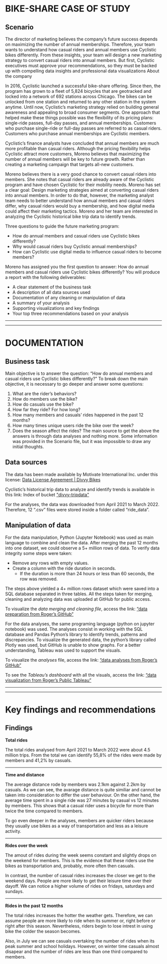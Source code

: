 # BIKE-SHARE CASE OF STUDY
## Scenario
The director of marketing believes the company’s future success depends on maximizing the number of annual memberships. Therefore, your team wants to understand how casual riders and annual members use Cyclistic bikes differently. From these insights, your team will design a new marketing strategy to convert casual riders into annual members. But first, Cyclistic executives must approve your recommendations, so they must be backed up with compelling data insights and professional data visualizations
About the company 

In 2016, Cyclistic launched a successful bike-share offering. Since then, the program has grown to a fleet of 5,824 bicycles that are geotracked and locked into a network of 692 stations across Chicago. The bikes can be unlocked from one station and returned to any other station in the system anytime. 
Until now, Cyclistic’s marketing strategy relied on building general awareness and appealing to broad consumer segments. One approach that helped make these things possible was the flexibility of its pricing plans: single-ride passes, full-day passes, and annual memberships. Customers who purchase single-ride or full-day passes are referred to as casual riders. Customers who purchase annual memberships are Cyclistic members. 

Cyclistic’s finance analysts have concluded that annual members are much more profitable than casual riders. Although the pricing flexibility helps Cyclistic attract more customers, Moreno believes that maximizing the number of annual members will be key to future growth. Rather than creating a marketing campaign that targets all-new customers.

Moreno believes there is a very good chance to convert casual riders into members. She notes that casual riders are already aware of the Cyclistic program and have chosen Cyclistic for their mobility needs. Moreno has set a clear goal: Design marketing strategies aimed at converting casual riders into annual members. In order to do that, however, the marketing analyst team needs to better understand how annual members and casual riders differ, why casual riders would buy a membership, and how digital media could affect their marketing tactics. Moreno and her team are interested in analyzing the Cyclistic historical bike trip data to identify trends. 


Three questions to guide the future marketing program: 
* How do annual members and casual riders use Cyclistic bikes differently? 
* Why would casual riders buy Cyclistic annual memberships? 
* How can Cyclistic use digital media to influence casual riders to become members? 


Moreno has assigned you the first question to answer: How do annual members and casual riders use Cyclistic bikes differently? You will produce a report with the following deliverables: 
* A clear statement of the business task 
* A description of all data sources used 
* Documentation of any cleaning or manipulation of data
* A summary of your analysis 
* Supporting visualizations and key findings 
* Your top three recommendations based on your analysis


---
---


# DOCUMENTATION
## Business task 
Main objective is to answer the question: “How do annual members and casual riders use Cyclistic bikes differently?”
To break down the main objective, it is necessary to go deeper and answer some questions: 
  1.	What are the rider’s behaviors?
  2.	How do members use the bike?
  3.	How do casuals use the bike?
  4.	How far they ride? For how long?
  5.	How many members and casuals’ rides happened in the past 12 months?
  6.	How many times unique users ride the bike over the week?
  7.	Does the season affect the rides? 
The main source to get the above the answers is through data analyses and nothing more. Some information was provided in the Scenario file, but it was impossible to draw any initial thoughts.

## Data sources
The data has been made available by Motivate International Inc. under this license: [Data License Agreement | Divvy Bikes](https://ride.divvybikes.com/data-license-agreement)

Cyclistic’s historical trip data to analyze and identify trends is available in this link: Index of bucket ["divvy-tripdata"](https://divvy-tripdata.s3.amazonaws.com/index.html)

For the analyses, the data was downloaded from April 2021 to March 2022. Therefore, 12 “.csv” files were stored inside a folder called “ride_data”.
 
## Manipulation of data
For the data manipulation, Python (Jupyter Notebook) was used as main language to combine and clean the data.
After merging the past 12 months into one dataset, we could observe a 5+ million rows of data. To verify data integrity some steps were taken:

* Remove any rows with empty values. 
* Create a column with the ride duration in seconds.
  * If the duration is more than 24 hours or less than 60 seconds, the row was removed.

The steps above yielded a 4+ million rows dataset which were saved into a SQL database separated in three tables. All the steps taken for merging, cleaning and analyzing data was uploaded at GitHub for public access. 

To visualize the _data merging and cleaning file_, access the link:  [“data preparation from Roger’s GitHub”](https://github.com/rogercarelli/Analyses-BikeShareApp/blob/e3402797f6e563b78f53c7b04600d7deabc5b4bc/step-01_data_preparation.ipynb)

For the data analyses, the same programing language (python on jupyter notebook) was used. The analyses consist in working with the SQL database and Pandas Python’s library to identify trends, patterns and discrepancies. To visualize the generated data, the python’s library called Plotly was used, but GitHub is unable to show graphs. For a better understanding, Tableau was used to support the visuals. 

To visualize the _analyses_ file, access the link:  [“data analyses from Roger’s GitHub”](https://github.com/rogercarelli/Analyses-BikeShareApp/blob/e3402797f6e563b78f53c7b04600d7deabc5b4bc/analyses.ipynb)

To see the _Tableau’s dashboard_ with all the visuals, access the link: [“data visualization from Roger’s Public Tableau”](https://public.tableau.com/views/Analyses-BikeShareApp/Dashboard1?:language=pt-BR&:display_count=n&:origin=viz_share_link)


---
---


# Key findings and recommendations
## Findings

**Total rides**

The total rides analysed from April 2021 to March 2022 were about 4.5 million trips. From the total we can identify 55,8% of the rides were made by members and 41,2% by casuals.

---

**Time and distance**

The average distance rode by members was 2.1km against 2.2km by casuals. As we can see, the avarage distance is quite similiar and cannot be taken into consideration to differ the user behaviour. On the other hand, the average time spent in a single ride was 27 minutes by casual vs 12 minutes by members. This shows that a casual rider uses a bicycle for more than twice the time compared to members. 

To go even deeper in the analyses, members are quicker riders because they usually use bikes as a way of transportation and less as a leisure activity.  


---

**Rides over the week**

The amout of rides during the week seems constant and slightly drops on the weekend for members. This is the evidence that these riders use the bikes as transportation and, probably, more often then casuals. 

In contrast, the number of casual rides increases the closer we get to the weekend days. People are more likely to get their leisure time over their dayoff. We can notice a higher volume of rides on fridays, saturdays and sundays. 

---

**Rides in the past 12 months**

The total rides increases the hotter the weather gets. Therefore, we can assume people are more likely to ride when its summer or, right before or right after this season. Nevertheless, riders begin to lose intrest in using bike the colder the season becomes.

Also, in July we can see casuals overtaking the number of rides when its peak summer and school holidays. However, on winter time casuals almost disapear and the number of rides are less than one third compared to members.



